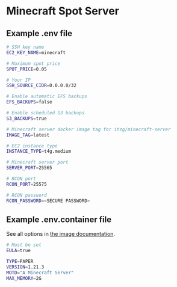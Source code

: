 # Minecraft Spot Server

## Example .env file

```bash
# SSH key name
EC2_KEY_NAME=minecraft

# Maximum spot price
SPOT_PRICE=0.05

# Your IP
SSH_SOURCE_CIDR=0.0.0.0/32

# Enable automatic EFS backups
EFS_BACKUPS=false

# Enable scheduled S3 backups
S3_BACKUPS=true

# Minecraft server docker image tag for itzg/minecraft-server
IMAGE_TAG=latest

# EC2 instance type
INSTANCE_TYPE=t4g.medium

# Minecraft server port
SERVER_PORT=25565

# RCON port
RCON_PORT=25575

# RCON password
RCON_PASSWORD=<SECURE PASSWORD>
```

## Example .env.container file

See all options in [the image documentation](https://docker-minecraft-server.readthedocs.io/en/latest/variables/).

```bash
# Must be set
EULA=true

TYPE=PAPER
VERSION=1.21.3
MOTD="A Minecraft Server"
MAX_MEMORY=2G
```
